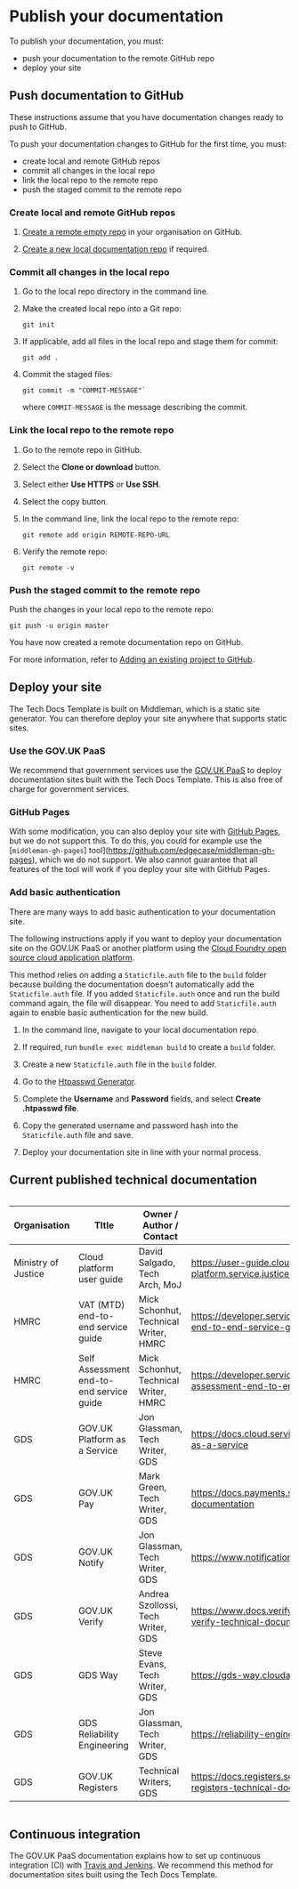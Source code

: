 # Publish your documentation

To publish your documentation, you must:

- push your documentation to the remote GitHub repo
- deploy your site

## Push documentation to GitHub

These instructions assume that you have documentation changes ready to push to GitHub.

To push your documentation changes to GitHub for the first time, you must:

- create local and remote GitHub repos
- commit all changes in the local repo
- link the local repo to the remote repo
- push the staged commit to the remote repo

### Create local and remote GitHub repos

1. [Create a remote empty repo](https://help.github.com/articles/create-a-repo/) in your organisation on GitHub.

1. [Create a new local documentation repo](/create_new_project.html#create-a-new-project) if required.

### Commit all changes in the local repo

1. Go to the local repo directory in the command line.

1. Make the created local repo into a Git repo:

    ```
    git init
    ```

1. If applicable, add all files in the local repo and stage them for commit:

    ```
    git add .
    ```

1. Commit the staged files:

    ```
    git commit -m "COMMIT-MESSAGE"`
    ```

    where `COMMIT-MESSAGE` is the message describing the commit.

### Link the local repo to the remote repo

1. Go to the remote repo in GitHub.

1. Select the __Clone or download__ button.

1. Select either __Use HTTPS__ or __Use SSH__.

1. Select the copy button.

1. In the command line, link the local repo to the remote repo:

    ```
    git remote add origin REMOTE-REPO-URL
    ```

1. Verify the remote repo:

    ```
    git remote -v
    ```

### Push the staged commit to the remote repo

Push the changes in your local repo to the remote repo:

```
git push -u origin master
```

You have now created a remote documentation repo on GitHub.

For more information, refer to [Adding an existing project to GitHub](https://help.github.com/articles/adding-an-existing-project-to-github-using-the-command-line/).

## Deploy your site

The Tech Docs Template is built on Middleman, which is a static
site generator. You can therefore deploy your site anywhere that supports
static sites.

### Use the GOV.UK PaaS

We recommend that government services use the [GOV.UK
PaaS](https://www.cloud.service.gov.uk/) to deploy documentation sites built
with the Tech Docs Template. This is also free of charge for
government services.

### GitHub Pages

With some modification, you can also deploy your site with [GitHub
Pages](https://pages.github.com/), but we do not support this. To do this, you
could for example use the [`middleman-gh-pages`]
tool](https://github.com/edgecase/middleman-gh-pages), which we do not
support. We also cannot guarantee that all features of the tool will work if
you deploy your site with GitHub Pages.

### Add basic authentication

There are many ways to add basic authentication to your documentation site.

The following instructions apply if you want to deploy your documentation site on the GOV.UK PaaS or another platform using the [Cloud Foundry open source cloud application platform](https://www.cloudfoundry.org/).

This method relies on adding a `Staticfile.auth` file to the `build` folder because building the documentation doesn't automatically add the `Staticfile.auth` file. If you added `Staticfile.auth` once and run the build command again, the file will disappear. You need to add `Staticfile.auth` again to enable basic authentication for the new build.

1. In the command line, navigate to your local documentation repo.

1. If required, run `bundle exec middleman build` to create a `build` folder.

1. Create a new `Staticfile.auth` file in the `build` folder.

1. Go to the [Htpasswd Generator](http://www.htaccesstools.com/htpasswd-generator).

1. Complete the __Username__ and __Password__ fields, and select __Create .htpasswd file__.

1. Copy the generated username and password hash into the `Staticfile.auth` file and save.

1. Deploy your documentation site in line with your normal process.

## Current published technical documentation

<div style="height:1px;font-size:1px;">&nbsp;</div>

| Organisation        | TItle                                    | Owner / Author / Contact              | Location                                                                               | GitHub repo                                                      |
|---------------------|------------------------------------------|---------------------------------------|----------------------------------------------------------------------------------------|------------------------------------------------------------------|
| Ministry of Justice | Cloud platform user guide                | David Salgado, Tech Arch, MoJ         | https://user-guide.cloud-platform.service.justice.gov.uk/                              | https://github.com/ministryofjustice/cloud-platform-user-guide   |
| HMRC                | VAT (MTD) end-to-end service guide       | Mick Schonhut, Technical Writer, HMRC | https://developer.service.hmrc.gov.uk/guides/vat-mtd-end-to-end-service-guide/         | https://github.com/hmrc/vat-service-guide                        |
| HMRC                | Self Assessment end-to-end service guide | Mick Schonhut, Technical Writer, HMRC | https://developer.service.hmrc.gov.uk/guides/self-assessment-end-to-end-service-guide/ | https://github.com/hmrc/self-assessment-end-to-end-service-guide |
| GDS                 | GOV.UK Platform as a Service             | Jon Glassman, Tech Writer, GDS        | https://docs.cloud.service.gov.uk/#gov-uk-platform-as-a-service                        | https://github.com/alphagov/paas-tech-docs                       |
| GDS                 | GOV.UK Pay                               | Mark Green, Tech Writer, GDS          | https://docs.payments.service.gov.uk/#gov-uk-pay-documentation                         | https://github.com/alphagov/pay-tech-docs                        |
| GDS                 | GOV.UK Notify                            | Jon Glassman, Tech Writer, GDS        | https://www.notifications.service.gov.uk/documentation                                 | https://github.com/alphagov/notifications-python-client          |
| GDS                 | GOV.UK Verify                            | Andrea Szollossi, Tech Writer, GDS    | https://www.docs.verify.service.gov.uk/#gov-uk-verify-technical-documentation          | https://github.com/alphagov/verify-tech-docs                     |
| GDS                 | GDS Way                                  | Steve Evans, Tech Writer, GDS         | https://gds-way.cloudapps.digital/                                                     | https://github.com/alphagov/gds-way                              |
| GDS                 | GDS Reliability Engineering              | Jon Glassman, Tech Writer, GDS        | https://reliability-engineering.cloudapps.digital/                                     | https://github.com/alphagov/reliability-engineering              |
| GDS                 | GOV.UK Registers                         | Technical Writers, GDS                | https://docs.registers.service.gov.uk/#gov-uk-registers-technical-documentation        | https://github.com/alphagov/registers-tech-docs                  |

<div style="height:1px;font-size:1px;">&nbsp;</div>

## Continuous integration

The GOV.UK PaaS documentation explains how to set up continuous integration (CI) with [Travis and Jenkins](https://docs.cloud.service.gov.uk/using_ci.html#using-the-travis-ci-tool). We recommend this method for documentation sites built using the Tech Docs Template.
